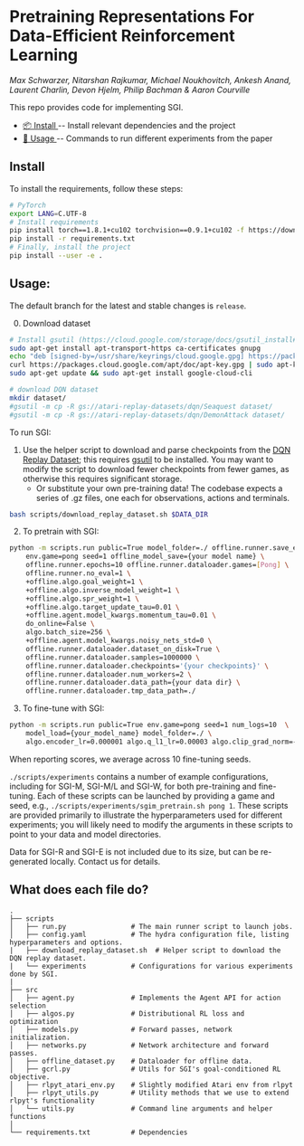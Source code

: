 # Pretraining Representations For Data-Efficient Reinforcement Learning

*Max Schwarzer, Nitarshan Rajkumar, Michael Noukhovitch, Ankesh Anand, Laurent Charlin, Devon Hjelm, Philip Bachman & Aaron Courville*

This repo provides code for implementing SGI.

* [📦 Install ](#install) -- Install relevant dependencies and the project
* [🔧 Usage ](#usage) -- Commands to run different experiments from the paper

## Install 
To install the requirements, follow these steps:
```bash
# PyTorch
export LANG=C.UTF-8
# Install requirements
pip install torch==1.8.1+cu102 torchvision==0.9.1+cu102 -f https://download.pytorch.org/whl/torch_stable.html
pip install -r requirements.txt
# Finally, install the project
pip install --user -e .
```

## Usage:
The default branch for the latest and stable changes is `release`. 

0.  Download dataset

```bash
# Install gsutil (https://cloud.google.com/storage/docs/gsutil_install#deb)
sudo apt-get install apt-transport-https ca-certificates gnupg
echo "deb [signed-by=/usr/share/keyrings/cloud.google.gpg] https://packages.cloud.google.com/apt cloud-sdk main" | sudo tee -a /etc/apt/sources.list.d/google-cloud-sdk.list
curl https://packages.cloud.google.com/apt/doc/apt-key.gpg | sudo apt-key --keyring /usr/share/keyrings/cloud.google.gpg add -
sudo apt-get update && sudo apt-get install google-cloud-cli

# download DQN dataset
mkdir dataset/
#gsutil -m cp -R gs://atari-replay-datasets/dqn/Seaquest dataset/
#gsutil -m cp -R gs://atari-replay-datasets/dqn/DemonAttack dataset/
```

To run SGI:
1.  Use the helper script to download and parse checkpoints from the [DQN Replay Dataset](https://research.google/tools/datasets/dqn-replay/); this requires [gsutil](https://cloud.google.com/storage/docs/gsutil_install#install) to be installed. You may want to modify the script to download fewer checkpoints from fewer games, as otherwise this requires significant storage.
    * Or substitute your own pre-training data!  The codebase expects a series of .gz files, one each for observations, actions and terminals.
```bash
bash scripts/download_replay_dataset.sh $DATA_DIR
```
2.  To pretrain with SGI:
```bash
python -m scripts.run public=True model_folder=./ offline.runner.save_every=2500 \
    env.game=pong seed=1 offline_model_save={your model name} \
    offline.runner.epochs=10 offline.runner.dataloader.games=[Pong] \
    offline.runner.no_eval=1 \
    +offline.algo.goal_weight=1 \
    +offline.algo.inverse_model_weight=1 \
    +offline.algo.spr_weight=1 \
    +offline.algo.target_update_tau=0.01 \
    +offline.agent.model_kwargs.momentum_tau=0.01 \
    do_online=False \
    algo.batch_size=256 \
    +offline.agent.model_kwargs.noisy_nets_std=0 \
    offline.runner.dataloader.dataset_on_disk=True \
    offline.runner.dataloader.samples=1000000 \
    offline.runner.dataloader.checkpoints='{your checkpoints}' \
    offline.runner.dataloader.num_workers=2 \
    offline.runner.dataloader.data_path={your data dir} \
    offline.runner.dataloader.tmp_data_path=./ 
```
3. To fine-tune with SGI:
```bash
python -m scripts.run public=True env.game=pong seed=1 num_logs=10  \
    model_load={your_model_name} model_folder=./ \
    algo.encoder_lr=0.000001 algo.q_l1_lr=0.00003 algo.clip_grad_norm=-1 algo.clip_model_grad_norm=-1
```

When reporting scores, we average across 10 fine-tuning seeds.

`./scripts/experiments` contains a number of example configurations, including for SGI-M, SGI-M/L and SGI-W, for both pre-training and fine-tuning.
Each of these scripts can be launched by providing a game and seed, e.g., `./scripts/experiments/sgim_pretrain.sh pong 1`.  These scripts are provided primarily to illustrate the hyperparameters used for different experiments; you will likely need to modify the arguments in these scripts to point to your data and model directories.

Data for SGI-R and SGI-E is not included due to its size, but can be re-generated locally.  Contact us for details.

## What does each file do? 

    .
    ├── scripts
    │   ├── run.py                # The main runner script to launch jobs.
    │   ├── config.yaml           # The hydra configuration file, listing hyperparameters and options.
    |   ├── download_replay_dataset.sh  # Helper script to download the DQN replay dataset.
    |   └── experiments           # Configurations for various experiments done by SGI.
    |   
    ├── src                     
    │   ├── agent.py              # Implements the Agent API for action selection 
    │   ├── algos.py              # Distributional RL loss and optimization
    │   ├── models.py             # Forward passes, network initialization.
    │   ├── networks.py           # Network architecture and forward passes.
    │   ├── offline_dataset.py    # Dataloader for offline data.
    │   ├── gcrl.py               # Utils for SGI's goal-conditioned RL objective.
    │   ├── rlpyt_atari_env.py    # Slightly modified Atari env from rlpyt
    │   ├── rlpyt_utils.py        # Utility methods that we use to extend rlpyt's functionality
    │   └── utils.py              # Command line arguments and helper functions 
    │
    └── requirements.txt          # Dependencies
